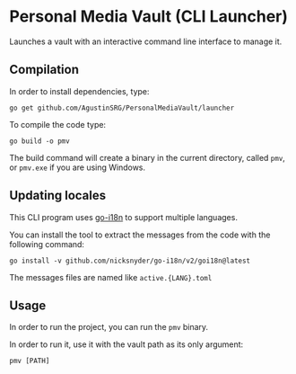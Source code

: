 # Personal Media Vault (CLI Launcher)

Launches a vault with an interactive command line interface to manage it.

## Compilation

In order to install dependencies, type:

```
go get github.com/AgustinSRG/PersonalMediaVault/launcher
```

To compile the code type:

```
go build -o pmv
```

The build command will create a binary in the current directory, called `pmv`, or `pmv.exe` if you are using Windows.

## Updating locales

This CLI program uses [go-i18n](https://github.com/nicksnyder/go-i18n) to support multiple languages.

You can install the tool to extract the messages from the code with the following command:

```
go install -v github.com/nicksnyder/go-i18n/v2/goi18n@latest
```

The messages files are named like `active.{LANG}.toml`

## Usage

In order to run the project, you can run the `pmv` binary.

In order to run it, use it with the vault path as its only argument:

```
pmv [PATH]
```
